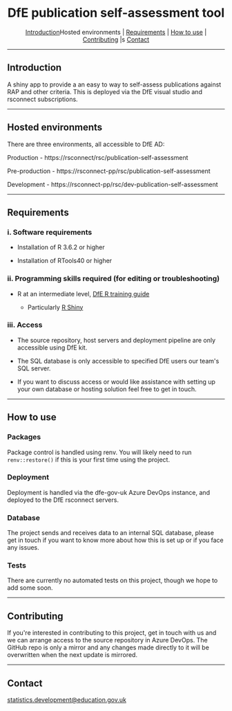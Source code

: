 <h1 align="center">
  <br>
  DfE publication self-assessment tool 
  <br>
</h1>

<p align="center">
  <a href="#introduction">Introduction</a
  <a href="#hosted-environments">Hosted environments</a> |
  <a href="#requirements">Requirements</a> |
  <a href="#how-to-use">How to use</a> |
  <a href="#contributing">Contributing</a> |s
  <a href="#contact">Contact</a>
</p>

---
## Introduction 

A shiny app to provide a an easy to way to self-assess publications against RAP and other criteria. This is deployed via the DfE visual studio and rsconnect subscriptions. 

---

## Hosted environments

There are three environments, all accessible to DfE AD:

Production - https://rsconnect/rsc/publication-self-assessment

Pre-production - https://rsconnect-pp/rsc/publication-self-assessment

Development - https://rsconnect-pp/rsc/dev-publication-self-assessment

---

## Requirements

### i. Software requirements 

- Installation of R 3.6.2 or higher

- Installation of RTools40 or higher

### ii. Programming skills required (for editing or troubleshooting)

- R at an intermediate level, [DfE R training guide](https://dfe-analytical-services.github.io/r-training-course/)

  - Particularly [R Shiny](https://shiny.rstudio.com/)
  
### iii. Access

- The source repository, host servers and deployment pipeline are only accessible using DfE kit.

- The SQL database is only accessible to specified DfE users our team's SQL server. 

- If you want to discuss access or would like assistance with setting up your own database or hosting solution feel free to get in touch.

---

## How to use

### Packages

Package control is handled using renv. You will likely need to run `renv::restore()` if this is your first time using the project.

### Deployment

Deployment is handled via the dfe-gov-uk Azure DevOps instance, and deployed to the DfE rsconnect servers.

### Database

The project sends and receives data to an internal SQL database, please get in touch if you want to know more about how this is set up or if you face any issues.

### Tests

There are currently no automated tests on this project, though we hope to add some soon.

---

## Contributing

If you're interested in contributing to this project, get in touch with us and we can arrange access to the source repository in Azure DevOps. The GitHub repo is only a mirror and any changes made directly to it will be overwritten when the next update is mirrored.

---

## Contact


statistics.development@education.gov.uk
